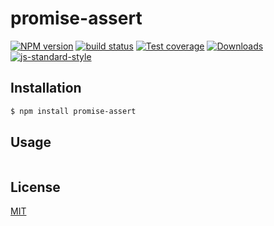 # promise-assert
[![NPM version][npm-image]][npm-url]
[![build status][travis-image]][travis-url]
[![Test coverage][coveralls-image]][coveralls-url]
[![Downloads][downloads-image]][downloads-url]
[![js-standard-style][standard-image]][standard-url]

## Installation
```bash
$ npm install promise-assert
```

## Usage
```js

```

## License
[MIT](https://tldrlegal.com/license/mit-license)

[npm-image]: https://img.shields.io/npm/v/promise-assert.svg?style=flat-square
[npm-url]: https://npmjs.org/package/promise-assert
[travis-image]: https://img.shields.io/travis/yoshuawuyts/promise-assert.svg?style=flat-square
[travis-url]: https://travis-ci.org/yoshuawuyts/promise-assert
[coveralls-image]: https://img.shields.io/coveralls/yoshuawuyts/promise-assert.svg?style=flat-square
[coveralls-url]: https://coveralls.io/r/yoshuawuyts/promise-assert?branch=master
[downloads-image]: http://img.shields.io/npm/dm/promise-assert.svg?style=flat-square
[downloads-url]: https://npmjs.org/package/promise-assert
[standard-image]: https://img.shields.io/badge/code%20style-standard-brightgreen.svg?style=flat-square
[standard-url]: https://github.com/feross/standard
